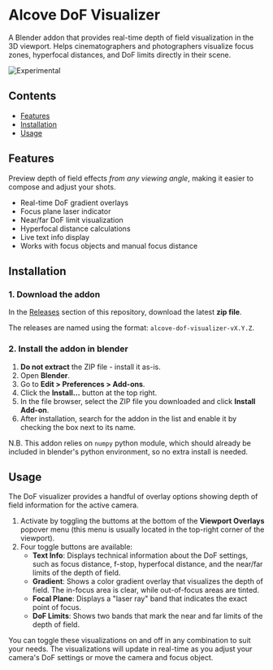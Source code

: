 # Alcove DoF Visualizer

A Blender addon that provides real-time depth of field visualization in the 3D viewport. Helps cinematographers and photographers visualize focus zones, hyperfocal distances, and DoF limits directly in their scene.

![Experimental](https://img.shields.io/badge/status-experimental-yellow)

## Contents

* [Features](#features)
* [Installation](#installation)
* [Usage](#usage)


## Features

Preview depth of field effects _from any viewing angle_, making it easier to compose and adjust your shots.

- Real-time DoF gradient overlays
- Focus plane laser indicator
- Near/far DoF limit visualization
- Hyperfocal distance calculations
- Live text info display
- Works with focus objects and manual focus distance


## Installation

### 1. Download the addon

In the [Releases](/alcove-design/alcove-dof-visualizer/releases) section of this repository, download the latest **zip file**.

The releases are named using the format: `alcove-dof-visualizer-vX.Y.Z`.


### 2. Install the addon in blender

1. **Do not extract** the ZIP file - install it as-is.
2. Open **Blender**.
3. Go to **Edit > Preferences > Add-ons**.
4. Click the **Install...** button at the top right.
5. In the file browser, select the ZIP file you downloaded and click **Install Add-on**.
6. After installation, search for the addon in the list and enable it by checking the box next to its name.

N.B. This addon relies on `numpy` python module, which should already be included in blender's python environment, so no extra install is needed.


## Usage

The DoF visualizer provides a handful of overlay options showing depth of field information for the active camera.

1.  Activate by toggling the buttoms at the bottom of the **Viewport Overlays** popover menu (this menu is usually located in the top-right corner of the viewport).
2.  Four toggle buttons are available:
    *   **Text Info**: Displays technical information about the DoF settings, such as focus distance, f-stop, hyperfocal distance, and the near/far limits of the depth of field.
    *   **Gradient**: Shows a color gradient overlay that visualizes the depth of field. The in-focus area is clear, while out-of-focus areas are tinted.
    *   **Focal Plane**: Displays a "laser ray" band that indicates the exact point of focus.
    *   **DoF Limits**: Shows two bands that mark the near and far limits of the depth of field.

You can toggle these visualizations on and off in any combination to suit your needs. The visualizations will update in real-time as you adjust your camera's DoF settings or move the camera and focus object.
